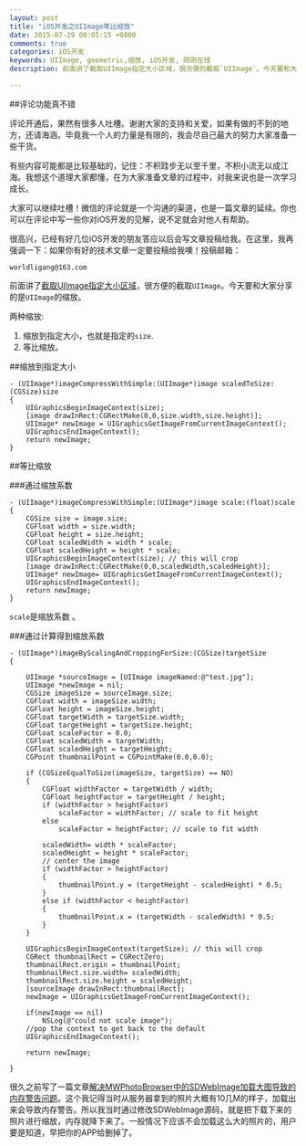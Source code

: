 ```yaml
---
layout: post
title: "iOS开发之UIImage等比缩放"
date: 2015-07-29 00:01:15 +0800
comments: true
categories: iOS开发
keywords: UIImage, geometric,缩放, iOS开发, 刚刚在线
description: 前面讲了截取UIImage指定大小区域，很方便的截取`UIImage`。今天要和大家分享的是`UIImage`的缩放。

---
```


##评论功能真不错

评论开通后，果然有很多人吐槽。谢谢大家的支持和关爱，如果有做的不到的地方，还请海涵。毕竟我一个人的力量是有限的，我会尽自己最大的努力大家准备一些干货。

有些内容可能都是比较基础的，记住：不积跬步无以至千里，不积小流无以成江海。我想这个道理大家都懂，在为大家准备文章的过程中，对我来说也是一次学习成长。

大家可以继续吐槽！微信的评论就是一个沟通的渠道，也是一篇文章的延续。你也可以在评论中写一些你对iOS开发的见解，说不定就会对他人有帮助。

很高兴，已经有好几位iOS开发的朋友答应以后会写文章投稿给我。在这里，我再强调一下：如果你有好的技术文章一定要投稿给我噢！投稿邮箱：

	worldligang@163.com

前面讲了[截取UIImage指定大小区域](http://www.superqq.com/blog/2015/07/26/jie-qu-uiimagezhi-ding-da-xiao-qu-yu/)，很方便的截取`UIImage`。今天要和大家分享的是`UIImage`的缩放。

两种缩放:

1. 缩放到指定大小，也就是指定的`size`.
2. 等比缩放。
	
##缩放到指定大小
	
	- (UIImage*)imageCompressWithSimple:(UIImage*)image scaledToSize:(CGSize)size
	{
	    UIGraphicsBeginImageContext(size);
	    [image drawInRect:CGRectMake(0,0,size.width,size.height)];
	    UIImage* newImage = UIGraphicsGetImageFromCurrentImageContext();
	    UIGraphicsEndImageContext();
	    return newImage;
	}
	
##等比缩放
	
###通过缩放系数
	
	- (UIImage*)imageCompressWithSimple:(UIImage*)image scale:(float)scale
	{
	    CGSize size = image.size;
	    CGFloat width = size.width;
	    CGFloat height = size.height;
	    CGFloat scaledWidth = width * scale;
	    CGFloat scaledHeight = height * scale;
	    UIGraphicsBeginImageContext(size); // this will crop
	    [image drawInRect:CGRectMake(0,0,scaledWidth,scaledHeight)];
	    UIImage* newImage= UIGraphicsGetImageFromCurrentImageContext();
	    UIGraphicsEndImageContext();
	    return newImage;
	}
	
`scale`是缩放系数	。

###通过计算得到缩放系数
		
	- (UIImage*)imageByScalingAndCroppingForSize:(CGSize)targetSize
	{
	    
	    UIImage *sourceImage = [UIImage imageNamed:@"test.jpg"];
	    UIImage *newImage = nil;
	    CGSize imageSize = sourceImage.size;
	    CGFloat width = imageSize.width;
	    CGFloat height = imageSize.height;
	    CGFloat targetWidth = targetSize.width;
	    CGFloat targetHeight = targetSize.height;
	    CGFloat scaleFactor = 0.0;
	    CGFloat scaledWidth = targetWidth;
	    CGFloat scaledHeight = targetHeight;
	    CGPoint thumbnailPoint = CGPointMake(0.0,0.0);
	    
	    if (CGSizeEqualToSize(imageSize, targetSize) == NO)
	    {
	        CGFloat widthFactor = targetWidth / width;
	        CGFloat heightFactor = targetHeight / height;
	        if (widthFactor > heightFactor)
	            scaleFactor = widthFactor; // scale to fit height
	        else
	            scaleFactor = heightFactor; // scale to fit width
	        
	        scaledWidth= width * scaleFactor;
	        scaledHeight = height * scaleFactor;
	        // center the image
	        if (widthFactor > heightFactor)
	        {
	            thumbnailPoint.y = (targetHeight - scaledHeight) * 0.5;
	        }
	        else if (widthFactor < heightFactor)
	        {
	            thumbnailPoint.x = (targetWidth - scaledWidth) * 0.5;
	        }
	    }
	    
	    UIGraphicsBeginImageContext(targetSize); // this will crop
	    CGRect thumbnailRect = CGRectZero;
	    thumbnailRect.origin = thumbnailPoint;
	    thumbnailRect.size.width= scaledWidth;
	    thumbnailRect.size.height = scaledHeight;
	    [sourceImage drawInRect:thumbnailRect];
	    newImage = UIGraphicsGetImageFromCurrentImageContext();
	    
	    if(newImage == nil)
	        NSLog(@"could not scale image");
	    //pop the context to get back to the default
	    UIGraphicsEndImageContext();
	    
	    return newImage;
	    
	}

很久之前写了一篇文章[解决MWPhotoBrowser中的SDWebImage加载大图导致的内存警告问题](http://www.superqq.com/blog/2015/01/22/jie-jue-mwphotobrowserzhong-de-sdwebimagejia-zai-da-tu-dao-zhi-de-nei-cun-jing-gao-wen-ti/)。这个我记得当时从服务器拿到的照片大概有10几M的样子，加载出来会导致内存警告。所以我当时通过修改SDWebImage源码，就是把下载下来的照片进行缩放，内存就降下来了。一般情况下应该不会加载这么大的照片的，用户要是知道，早把你的APP给删掉了。
	
